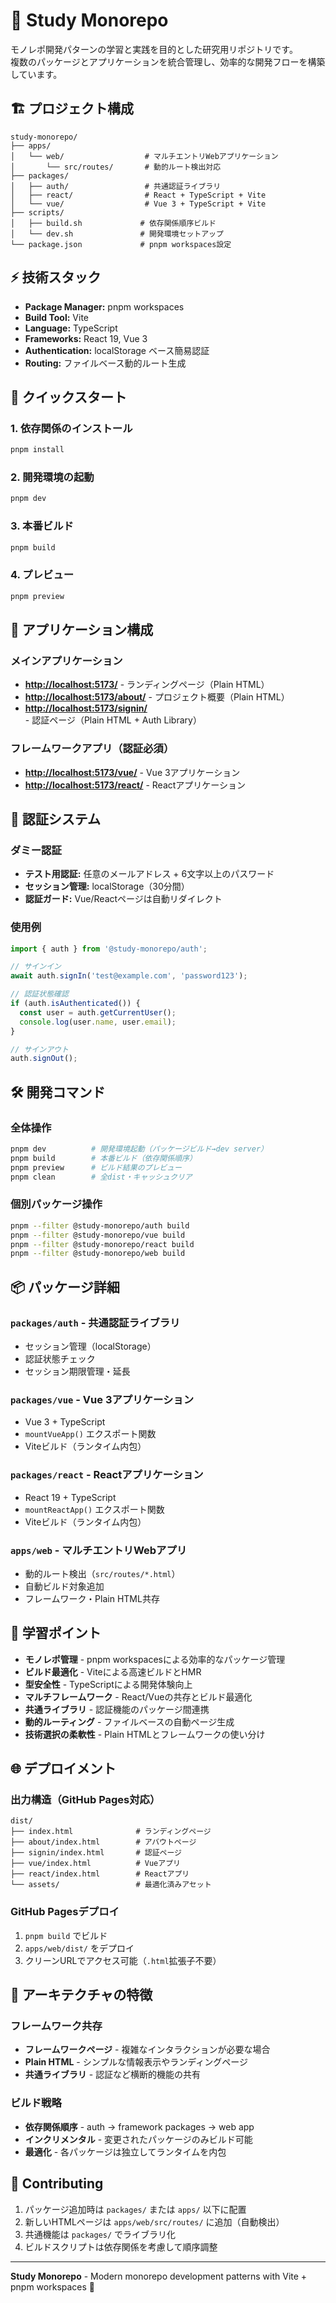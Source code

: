 # 🎯 Study Monorepo

モノレポ開発パターンの学習と実践を目的とした研究用リポジトリです。  
複数のパッケージとアプリケーションを統合管理し、効率的な開発フローを構築しています。

## 🏗️ プロジェクト構成

```
study-monorepo/
├── apps/
│   └── web/                  # マルチエントリWebアプリケーション
│       └── src/routes/       # 動的ルート検出対応
├── packages/
│   ├── auth/                 # 共通認証ライブラリ
│   ├── react/                # React + TypeScript + Vite
│   └── vue/                  # Vue 3 + TypeScript + Vite
├── scripts/
│   ├── build.sh             # 依存関係順序ビルド
│   └── dev.sh               # 開発環境セットアップ
└── package.json             # pnpm workspaces設定
```

## ⚡ 技術スタック

- **Package Manager:** pnpm workspaces
- **Build Tool:** Vite
- **Language:** TypeScript
- **Frameworks:** React 19, Vue 3
- **Authentication:** localStorage ベース簡易認証
- **Routing:** ファイルベース動的ルート生成

## 🚀 クイックスタート

### 1. 依存関係のインストール
```bash
pnpm install
```

### 2. 開発環境の起動
```bash
pnpm dev
```

### 3. 本番ビルド
```bash
pnpm build
```

### 4. プレビュー
```bash
pnpm preview
```

## 📱 アプリケーション構成

### メインアプリケーション
- **[http://localhost:5173/](http://localhost:5173/)** - ランディングページ（Plain HTML）
- **[http://localhost:5173/about/](http://localhost:5173/about/)** - プロジェクト概要（Plain HTML）
- **[http://localhost:5173/signin/](http://localhost:5173/signin/)** - 認証ページ（Plain HTML + Auth Library）

### フレームワークアプリ（認証必須）
- **[http://localhost:5173/vue/](http://localhost:5173/vue/)** - Vue 3アプリケーション
- **[http://localhost:5173/react/](http://localhost:5173/react/)** - Reactアプリケーション

## 🔐 認証システム

### ダミー認証
- **テスト用認証:** 任意のメールアドレス + 6文字以上のパスワード
- **セッション管理:** localStorage（30分間）
- **認証ガード:** Vue/Reactページは自動リダイレクト

### 使用例
```javascript
import { auth } from '@study-monorepo/auth';

// サインイン
await auth.signIn('test@example.com', 'password123');

// 認証状態確認
if (auth.isAuthenticated()) {
  const user = auth.getCurrentUser();
  console.log(user.name, user.email);
}

// サインアウト
auth.signOut();
```

## 🛠️ 開発コマンド

### 全体操作
```bash
pnpm dev          # 開発環境起動（パッケージビルド→dev server）
pnpm build        # 本番ビルド（依存関係順序）
pnpm preview      # ビルド結果のプレビュー
pnpm clean        # 全dist・キャッシュクリア
```

### 個別パッケージ操作
```bash
pnpm --filter @study-monorepo/auth build
pnpm --filter @study-monorepo/vue build
pnpm --filter @study-monorepo/react build
pnpm --filter @study-monorepo/web build
```

## 📦 パッケージ詳細

### `packages/auth` - 共通認証ライブラリ
- セッション管理（localStorage）
- 認証状態チェック
- セッション期限管理・延長

### `packages/vue` - Vue 3アプリケーション
- Vue 3 + TypeScript
- `mountVueApp()` エクスポート関数
- Viteビルド（ランタイム内包）

### `packages/react` - Reactアプリケーション
- React 19 + TypeScript
- `mountReactApp()` エクスポート関数
- Viteビルド（ランタイム内包）

### `apps/web` - マルチエントリWebアプリ
- 動的ルート検出（`src/routes/*.html`）
- 自動ビルド対象追加
- フレームワーク・Plain HTML共存

## 🎯 学習ポイント

- **モノレポ管理** - pnpm workspacesによる効率的なパッケージ管理
- **ビルド最適化** - Viteによる高速ビルドとHMR
- **型安全性** - TypeScriptによる開発体験向上
- **マルチフレームワーク** - React/Vueの共存とビルド最適化
- **共通ライブラリ** - 認証機能のパッケージ間連携
- **動的ルーティング** - ファイルベースの自動ページ生成
- **技術選択の柔軟性** - Plain HTMLとフレームワークの使い分け

## 🌐 デプロイメント

### 出力構造（GitHub Pages対応）
```
dist/
├── index.html              # ランディングページ
├── about/index.html        # アバウトページ
├── signin/index.html       # 認証ページ
├── vue/index.html          # Vueアプリ
├── react/index.html        # Reactアプリ
└── assets/                 # 最適化済みアセット
```

### GitHub Pagesデプロイ
1. `pnpm build` でビルド
2. `apps/web/dist/` をデプロイ
3. クリーンURLでアクセス可能（`.html`拡張子不要）

## 📄 アーキテクチャの特徴

### フレームワーク共存
- **フレームワークページ** - 複雑なインタラクションが必要な場合
- **Plain HTML** - シンプルな情報表示やランディングページ
- **共通ライブラリ** - 認証など横断的機能の共有

### ビルド戦略
- **依存関係順序** - auth → framework packages → web app
- **インクリメンタル** - 変更されたパッケージのみビルド可能
- **最適化** - 各パッケージは独立してランタイムを内包

## 🤝 Contributing

1. パッケージ追加時は `packages/` または `apps/` 以下に配置
2. 新しいHTMLページは `apps/web/src/routes/` に追加（自動検出）
3. 共通機能は `packages/` でライブラリ化
4. ビルドスクリプトは依存関係を考慮して順序調整

---

**Study Monorepo** - Modern monorepo development patterns with Vite + pnpm workspaces 🚀